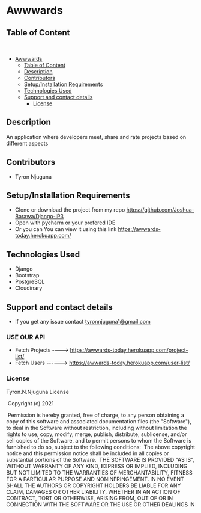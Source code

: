 # Awwwards

## Table of Content
​
- [Awwwards](#awwwards)
  - [Table of Content](#table-of-content)
  - [Description](#description)
  - [Contributors](#contributors)
  - [Setup/Installation Requirements](#setupinstallation-requirements)
  - [Technologies Used](#technologies-used)
  - [Support and contact details](#support-and-contact-details)
    - [License](#license)

## Description
An application where developers meet, share and rate projects based on different aspects

## Contributors
* Tyron Njuguna
## Setup/Installation Requirements
* Clone or download the project from my repo https://github.com/Joshua-Barawa/Django-IP3
* Open with pycharm or your prefered IDE
* Or you can You can view it using this link https://awwards-today.herokuapp.com/

## Technologies Used
* Django
* Bootstrap
* PostgreSQL
* Cloudinary
## Support and contact details
* If you get any issue contact tyronnjuguna1@gmail.com

### USE OUR API
* Fetch Projects ----> https://awwards-today.herokuapp.com/project-list/
* Fetch Users ------> https://awwards-today.herokuapp.com/user-list/

### License
Tyron.N.Njuguna License


​
Copyright (c) 2021



​
Permission is hereby granted, free of charge, to any person obtaining a copy
of this software and associated documentation files (the "Software"), to deal
in the Software without restriction, including without limitation the rights
to use, copy, modify, merge, publish, distribute, sublicense, and/or sell
copies of the Software, and to permit persons to whom the Software is
furnished to do so, subject to the following conditions:
​
The above copyright notice and this permission notice shall be included in all
copies or substantial portions of the Software.
​
THE SOFTWARE IS PROVIDED "AS IS", WITHOUT WARRANTY OF ANY KIND, EXPRESS OR
IMPLIED, INCLUDING BUT NOT LIMITED TO THE WARRANTIES OF MERCHANTABILITY,
FITNESS FOR A PARTICULAR PURPOSE AND NONINFRINGEMENT. IN NO EVENT SHALL THE
AUTHORS OR COPYRIGHT HOLDERS BE LIABLE FOR ANY CLAIM, DAMAGES OR OTHER
LIABILITY, WHETHER IN AN ACTION OF CONTRACT, TORT OR OTHERWISE, ARISING FROM,
OUT OF OR IN CONNECTION WITH THE SOFTWARE OR THE USE OR OTHER DEALINGS IN